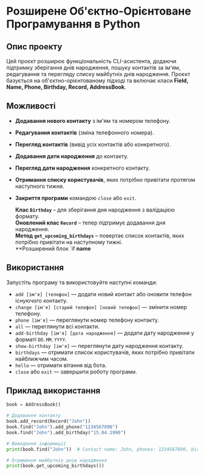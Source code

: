 # Розширене Об'єктно-Орієнтоване Програмування в Python

## Опис проекту

Цей проєкт розширює функціональність CLI-асистента, додаючи підтримку зберігання днів народження, пошуку контактів за ім'ям, редагування та перегляду списку майбутніх днів народження. Проєкт базується на об'єктно-орієнтованому підході та включає класи **Field, Name, Phone, Birthday, Record, AddressBook**.

## Можливості

- **Додавання нового контакту** з ім'ям та номером телефону.
- **Редагування контактів** (зміна телефонного номера).
- **Перегляд контактів** (вивід усіх контактів або конкретного).
- **Додавання дати народження** до контакту.
- **Перегляд дати народження** конкретного контакту.
- **Отримання списку користувачів**, яких потрібно привітати протягом наступного тижня.
- **Закриття програми** командою `close` або `exit`.

  **Клас `Birthday`** – для зберігання дня народження з валідацією формату.  
  **Оновлений клас `Record`** – тепер підтримує додавання дня народження.  
  **Метод `get_upcoming_birthdays`** – повертає список контактів, яких потрібно привітати на наступному тижні.  
  \*\*Розширений блок `if **name**

## Використання

Запустіть програму та використовуйте наступні команди:

- `add [ім'я] [телефон]` — додати новий контакт або оновити телефон існуючого контакту.
- `change [ім'я] [старий телефон] [новий телефон]` — змінити номер телефону.
- `phone [ім'я]` — переглянути номер телефону контакту.
- `all` — переглянути всі контакти.
- `add-birthday [ім'я] [дата народження]` — додати дату народження у форматі `DD.MM.YYYY`.
- `show-birthday [ім'я]` — переглянути дату народження контакту.
- `birthdays` — отримати список користувачів, яких потрібно привітати найближчим часом.
- `hello` — отримати вітання від бота.
- `close` або `exit` — завершити роботу програми.

## Приклад використання

```python
book = AddressBook()

# Додавання контакту
book.add_record(Record("John"))
book.find("John").add_phone("1234567890")
book.find("John").add_birthday("15.04.1990")

# Виведення інформації
print(book.find("John"))  # Contact name: John, phones: 1234567890, birthday: 15.04.1990

# Отримання майбутніх днів народження
print(book.get_upcoming_birthdays())
```
